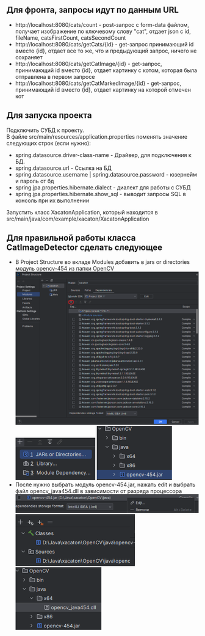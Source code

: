 Для фронта, запросы идут по данным URL
-
- http://localhost:8080/cats/count - post-запрос с form-data файлом, получает изображение по ключевому слову "cat", отдает json с id, fileName, catsFirstCount, catsSecondCount
- http://localhost:8080/cats/getCats/{id} - get-запрос принимающий id вместо {id}, отдает все то же, что и предыдующий запрос, ничего не сохраняет
- http://localhost:8080/cats/getCatImage/{id} - get-запрос, принимающий id вместо {id}, отдает картинку с котом, которая была отправлена в первом запросе
- http://localhost:8080/cats/getCatMarkedImage/{id} - get-запрос, принимающий id вместо {id}, отдает картинку на которой отмечен кот

Для запуска проекта
-
Подключить СУБД к проекту.<br>
В файле src/main/resources/application.properties поменять значение следующих строк (если нужно):
- spring.datasource.driver-class-name - Драйвер, для подключения к БД.
- spring.datasource.url - Ссылка на БД
- spring.datasource.username | spring.datasource.password - юзернейм и пароль от бд
- spring.jpa.properties.hibernate.dialect - диалект для работы с СУБД
- spring.jpa.properties.hibernate.show_sql - выводит запросы SQL в консоль при их выполнении

Запустить класс XacatonApplication, который находится в src/main/java/com/example/xacaton/XacatonApplication

Для правильной работы класса CatImageDetector сделать следующее
- 
- В Project Structure во вкладе Modules добавить в jars or directories модуль opencv-454 из папки OpenCV
<br>![img1.png](src/main/resources/imagesForREADME/img1.png)
<br>![img2.png](src/main/resources/imagesForREADME/img2.png)
![img3.png](src/main/resources/imagesForREADME/img3.png)
- После нужно выбрать модуль opencv-454.jar, нажать edit и выбрать файл opencv_java454.dll в зависимости от разряда процессора
<br>![img4.png](src/main/resources/imagesForREADME/img4.png)
<br>![img5.png](src/main/resources/imagesForREADME/img5.png)
![img6.png](src/main/resources/imagesForREADME/img6.png)
